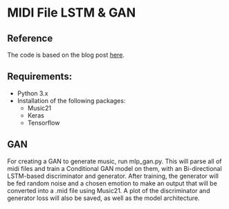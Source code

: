 # MIDI File LSTM & GAN

## Reference
The code is based on the blog post [here](https://medium.com/@abrahamkhan/generating-pokemon-inspired-music-from-neural-networks-bc240014132).

## Requirements:
* Python 3.x
* Installation of the following packages:
    * Music21
    * Keras
    * Tensorflow

## GAN
For creating a GAN to generate music, run mlp_gan.py. This will parse all of midi files and train a Conditional GAN model on them, with an Bi-directional LSTM-based discriminator and generator. After training, the generator will be fed random noise and a chosen emotion to make an output that will be converted into a .mid file using Music21. A plot of the discriminator and generator loss will also be saved, as well as the model architecture.
